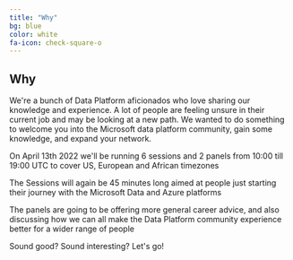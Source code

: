 ```yaml
---
title: "Why"
bg: blue
color: white
fa-icon: check-square-o
---
```


## Why
We're a bunch of Data Platform aficionados who love sharing our knowledge and experience. A lot of people are feeling unsure in their current job and may be looking at a new path. We wanted to do something to welcome you into the Microsoft data platform community, gain some knowledge, and expand your network.

On April 13th 2022 we'll be running 6 sessions and 2 panels from 10:00 till 19:00 UTC to cover US, European and African timezones


The Sessions will again be 45 minutes long aimed at people just starting their journey with the Microsoft Data and Azure platforms

The panels are going to be offering more general career advice, and also discussing how we can all make the Data Platform community experience better for a wider range of people

Sound good? Sound interesting? Let's go!

